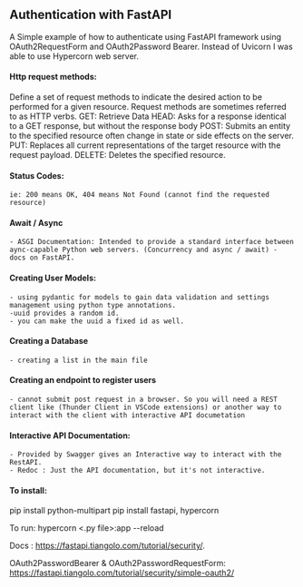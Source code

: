 ## Authentication with FastAPI

A Simple example of how to authenticate using FastAPI framework using OAuth2RequestForm and OAuth2Password Bearer. Instead of Uvicorn I was able to use Hypercorn web server.

#### Http request methods: 
Define a set of request methods to indicate the desired action to be performed for a given resource. Request methods are sometimes referred to as HTTP verbs.
	GET: Retrieve Data
	HEAD: Asks for a response identical to a GET response, but without the response body
	POST: Submits an entity to the specified resource often change in state or side effects on the server.
	PUT: Replaces all current representations of the target resource with the request payload.
	DELETE: Deletes the specified resource.

#### Status Codes:
	ie: 200 means OK, 404 means Not Found (cannot find the requested resource)

#### Await / Async
	- ASGI Documentation: Intended to provide a standard interface between aync-capable Python web servers. (Concurrency and async / await) - docs on FastAPI.

#### Creating User Models:
	- using pydantic for models to gain data validation and settings management using python type annotations.
	-uuid provides a random id.
	- you can make the uuid a fixed id as well.

#### Creating a Database
	- creating a list in the main file

#### Creating an endpoint to register users
	- cannot submit post request in a browser. So you will need a REST client like (Thunder Client in VSCode extensions) or another way to interact with the client with interactive API documetation

#### Interactive API Documentation: 
	- Provided by Swagger gives an Interactive way to interact with the RestAPI.
	- Redoc : Just the API documentation, but it's not interactive.

#### To install:

pip install python-multipart
pip install fastapi, hypercorn

To run: hypercorn <.py file>:app --reload

Docs : https://fastapi.tiangolo.com/tutorial/security/.

OAuth2PasswordBearer & OAuth2PasswordRequestForm: https://fastapi.tiangolo.com/tutorial/security/simple-oauth2/
